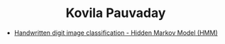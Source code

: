 <h1 style="text-align: center;">Kovila Pauvaday</h1>

- [Handwritten digit image classification - Hidden Markov Model (HMM)](./projects/hidden_markov_models/project_description.md)
